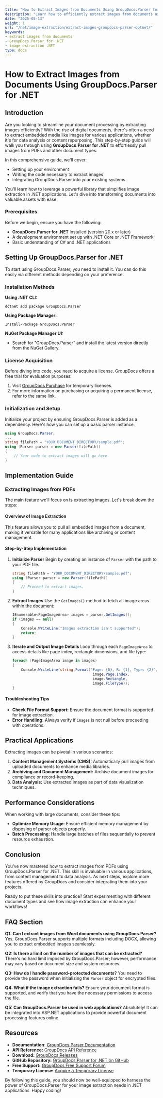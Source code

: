```yaml
---
title: "How to Extract Images from Documents Using GroupDocs.Parser for .NET (Step-by-Step Guide)"
description: "Learn how to efficiently extract images from documents using GroupDocs.Parser for .NET. This step-by-step guide covers setup, code implementation, and practical applications."
date: "2025-05-13"
weight: 1
url: "/net/image-extraction/extract-images-groupdocs-parser-dotnet/"
keywords:
- extract images from documents
- GroupDocs.Parser for .NET
- image extraction .NET
type: docs
---
```

# How to Extract Images from Documents Using GroupDocs.Parser for .NET

## Introduction

Are you looking to streamline your document processing by extracting images efficiently? With the rise of digital documents, there's often a need to extract embedded media like images for various applications, whether it's for data analysis or content repurposing. This step-by-step guide will walk you through using **GroupDocs.Parser for .NET** to effortlessly pull images from PDFs and other document types.

In this comprehensive guide, we'll cover:
- Setting up your environment
- Writing the code necessary to extract images
- Integrating GroupDocs.Parser into your existing systems

You'll learn how to leverage a powerful library that simplifies image extraction in .NET applications. Let's dive into transforming documents into valuable assets with ease.

### Prerequisites

Before we begin, ensure you have the following:
- **GroupDocs.Parser for .NET** installed (version 20.x or later)
- A development environment set up with .NET Core or .NET Framework
- Basic understanding of C# and .NET applications

## Setting Up GroupDocs.Parser for .NET

To start using GroupDocs.Parser, you need to install it. You can do this easily via different methods depending on your preference.

### Installation Methods

**Using .NET CLI:**
```
dotnet add package GroupDocs.Parser
```

**Using Package Manager:**
```
Install-Package GroupDocs.Parser
```

**NuGet Package Manager UI:**
- Search for "GroupDocs.Parser" and install the latest version directly from the NuGet Gallery.

### License Acquisition

Before diving into code, you need to acquire a license. GroupDocs offers a free trial for evaluation purposes:
1. Visit [GroupDocs Purchase](https://purchase.groupdocs.com/temporary-license/) for temporary licenses.
2. For more information on purchasing or acquiring a permanent license, refer to the same link.

### Initialization and Setup

Initialize your project by ensuring GroupDocs.Parser is added as a dependency. Here's how you can set up a basic parser instance:
```csharp
using GroupDocs.Parser;
...
string filePath = "YOUR_DOCUMENT_DIRECTORY/sample.pdf";
using (Parser parser = new Parser(filePath))
{
    // Your code to extract images will go here.
}
```

## Implementation Guide

### Extracting Images from PDFs

The main feature we'll focus on is extracting images. Let's break down the steps:

#### Overview of Image Extraction

This feature allows you to pull all embedded images from a document, making it versatile for many applications like archiving or content management.

#### Step-by-Step Implementation

1. **Initialize Parser**
   Begin by creating an instance of `Parser` with the path to your PDF file.
   ```csharp
   string filePath = "YOUR_DOCUMENT_DIRECTORY/sample.pdf";
   using (Parser parser = new Parser(filePath))
   {
       // Proceed to extract images.
   }
   ```

2. **Extract Images**
   Use the `GetImages()` method to fetch all image areas within the document:
   ```csharp
   IEnumerable<PageImageArea> images = parser.GetImages();
   if (images == null)
   {
       Console.WriteLine("Images extraction isn't supported");
       return;
   }
   ```

3. **Iterate and Output Image Details**
   Loop through each `PageImageArea` to access details like page index, rectangle dimensions, and file type:
   ```csharp
   foreach (PageImageArea image in images)
   {
       Console.WriteLine(string.Format("Page: {0}, R: {1}, Type: {2}", 
                                        image.Page.Index, 
                                        image.Rectangle, 
                                        image.FileType));
   }
   ```

#### Troubleshooting Tips
- **Check File Format Support:** Ensure the document format is supported for image extraction.
- **Error Handling:** Always verify if `images` is not null before proceeding with operations.

## Practical Applications

Extracting images can be pivotal in various scenarios:
1. **Content Management Systems (CMS):** Automatically pull images from uploaded documents to enhance media libraries.
2. **Archiving and Document Management:** Archive document images for compliance or record-keeping.
3. **Data Analysis:** Use extracted images as part of data visualization techniques.

## Performance Considerations

When working with large documents, consider these tips:
- **Optimize Memory Usage:** Ensure efficient memory management by disposing of parser objects properly.
- **Batch Processing:** Handle large batches of files sequentially to prevent resource exhaustion.

## Conclusion

You've now mastered how to extract images from PDFs using GroupDocs.Parser for .NET. This skill is invaluable in various applications, from content management to data analysis. As next steps, explore more features offered by GroupDocs and consider integrating them into your projects.

Ready to put these skills into practice? Start experimenting with different document types and see how image extraction can enhance your workflows!

## FAQ Section

**Q1: Can I extract images from Word documents using GroupDocs.Parser?**
Yes, GroupDocs.Parser supports multiple formats including DOCX, allowing you to extract embedded images seamlessly.

**Q2: Is there a limit on the number of images that can be extracted?**
There's no hard limit imposed by GroupDocs.Parser; however, performance may vary based on document size and system resources.

**Q3: How do I handle password-protected documents?**
You need to provide the password when initializing the `Parser` object for encrypted files.

**Q4: What if the image extraction fails?**
Ensure your document format is supported, and verify that you have the necessary permissions to access the file.

**Q5: Can GroupDocs.Parser be used in web applications?**
Absolutely! It can be integrated into ASP.NET applications to provide powerful document processing features online.

## Resources
- **Documentation:** [GroupDocs Parser Documentation](https://docs.groupdocs.com/parser/net/)
- **API Reference:** [GroupDocs API Reference](https://reference.groupdocs.com/parser/net)
- **Download:** [GroupDocs Releases](https://releases.groupdocs.com/parser/net/)
- **GitHub Repository:** [GroupDocs.Parser for .NET on GitHub](https://github.com/groupdocs-parser/GroupDocs.Parser-for-.NET)
- **Free Support:** [GroupDocs Free Support Forum](https://forum.groupdocs.com/c/parser/10)
- **Temporary License:** [Acquire a Temporary License](https://purchase.groupdocs.com/temporary-license/) 

By following this guide, you should now be well-equipped to harness the power of GroupDocs.Parser for your image extraction needs in .NET applications. Happy coding!

